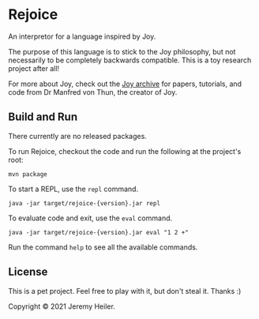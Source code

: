 # Rejoice
An interpretor for a language inspired by Joy.

The purpose of this language is to stick to the Joy philosophy, but not necessarily to be completely backwards compatible. This is a toy research project after all!

For more about Joy, check out the [Joy archive](http://joy-lang.org) for papers, tutorials, and code from Dr Manfred von Thun, the creator of Joy.

## Build and Run

There currently are no released packages. 

To run Rejoice, checkout the code and run the following at the project's root: 

```
mvn package
````

To start a REPL, use the `repl` command.

```
java -jar target/rejoice-{version}.jar repl
```

To evaluate code and exit, use the `eval` command.

```
java -jar target/rejoice-{version}.jar eval "1 2 +"
```

Run the command `help` to see all the available commands. 

## License

This is a pet project. Feel free to play with it, but don't steal it. Thanks :)

Copyright © 2021 Jeremy Heiler.
